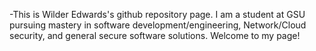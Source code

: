 -This is Wilder Edwards's github repository page. I am a student at GSU pursuing mastery in software development/engineering, Network/Cloud security, and general secure software solutions. Welcome to my page!



<!---
WilderEdwards/WilderEdwards is a ✨ special ✨ repository because its `README.md` (this file) appears on your GitHub profile.
You can click the Preview link to take a look at your changes.
--->
